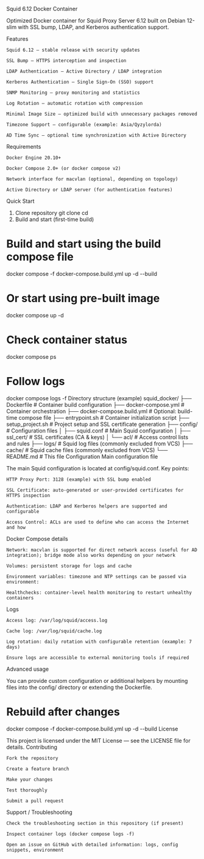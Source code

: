 Squid 6.12 Docker Container

Optimized Docker container for Squid Proxy Server 6.12 built on Debian 12-slim with SSL bump, LDAP, and Kerberos authentication support.


Features

    Squid 6.12 — stable release with security updates

    SSL Bump — HTTPS interception and inspection

    LDAP Authentication — Active Directory / LDAP integration

    Kerberos Authentication — Single Sign-On (SSO) support

    SNMP Monitoring — proxy monitoring and statistics

    Log Rotation — automatic rotation with compression

    Minimal Image Size — optimized build with unnecessary packages removed

    Timezone Support — configurable (example: Asia/Qyzylorda)

    AD Time Sync — optional time synchronization with Active Directory

Requirements

    Docker Engine 20.10+

    Docker Compose 2.0+ (or docker compose v2)

    Network interface for macvlan (optional, depending on topology)

    Active Directory or LDAP server (for authentication features)

Quick Start
1. Clone repository
git clone <repository-url>
cd <repository-directory>
2. Build and start (first-time build)
# Build and start using the build compose file
docker compose -f docker-compose.build.yml up -d --build

# Or start using pre-built image
docker compose up -d

# Check container status
docker compose ps

# Follow logs
docker compose logs -f
Directory structure (example)
squid_docker/
├── Dockerfile                # Container build configuration
├── docker-compose.yml        # Container orchestration
├── docker-compose.build.yml  # Optional: build-time compose file
├── entrypoint.sh             # Container initialization script
├── setup_project.sh          # Project setup and SSL certificate generation
├── config/                   # Configuration files
│   ├── squid.conf            # Main Squid configuration
│   ├── ssl_cert/             # SSL certificates (CA & keys)
│   └── acl/                  # Access control lists and rules
├── logs/                     # Squid log files (commonly excluded from VCS)
├── cache/                    # Squid cache files (commonly excluded from VCS)
└── README.md                 # This file
Configuration
Main configuration file

The main Squid configuration is located at config/squid.conf. Key points:

    HTTP Proxy Port: 3128 (example) with SSL bump enabled

    SSL Certificate: auto-generated or user-provided certificates for HTTPS inspection

    Authentication: LDAP and Kerberos helpers are supported and configurable

    Access Control: ACLs are used to define who can access the Internet and how

Docker Compose details

    Network: macvlan is supported for direct network access (useful for AD integration); bridge mode also works depending on your network

    Volumes: persistent storage for logs and cache

    Environment variables: timezone and NTP settings can be passed via environment:

    Healthchecks: container-level health monitoring to restart unhealthy containers

Logs

    Access log: /var/log/squid/access.log

    Cache log: /var/log/squid/cache.log

    Log rotation: daily rotation with configurable retention (example: 7 days)

    Ensure logs are accessible to external monitoring tools if required

Advanced usage

You can provide custom configuration or additional helpers by mounting files into the config/ directory or extending the Dockerfile.
# Rebuild after changes
docker compose -f docker-compose.build.yml up -d --build
License

This project is licensed under the MIT License — see the LICENSE file for details.
Contributing

    Fork the repository

    Create a feature branch

    Make your changes

    Test thoroughly

    Submit a pull request

Support / Troubleshooting

    Check the troubleshooting section in this repository (if present)

    Inspect container logs (docker compose logs -f)

    Open an issue on GitHub with detailed information: logs, config snippets, environment
